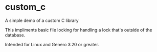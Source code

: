 # custom_c
A simple demo of a custom C library

This impliments basic file locking for handling a lock that's outside of the database.

Intended for Linux and Genero 3.20 or greater.
